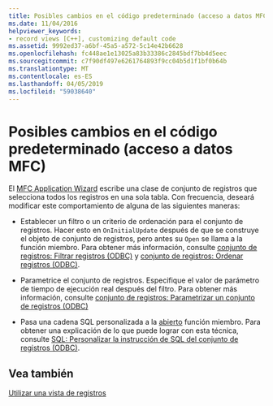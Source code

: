 ```yaml
---
title: Posibles cambios en el código predeterminado (acceso a datos MFC)
ms.date: 11/04/2016
helpviewer_keywords:
- record views [C++], customizing default code
ms.assetid: 9992ed37-a6bf-45a5-a572-5c14e42b6628
ms.openlocfilehash: fc448ae1e13025a83b33386c2845bdf7bb4d5eec
ms.sourcegitcommit: c7f90df497e6261764893f9cc04b5d1f1bf0b64b
ms.translationtype: MT
ms.contentlocale: es-ES
ms.lasthandoff: 04/05/2019
ms.locfileid: "59038640"
---
```

# <a name="changes-you-might-make-to-the-default-code--mfc-data-access"></a>Posibles cambios en el código predeterminado (acceso a datos MFC)

El [MFC Application Wizard](../mfc/reference/database-support-mfc-application-wizard.md) escribe una clase de conjunto de registros que selecciona todos los registros en una sola tabla. Con frecuencia, deseará modificar este comportamiento de alguna de las siguientes maneras:

- Establecer un filtro o un criterio de ordenación para el conjunto de registros. Hacer esto en `OnInitialUpdate` después de que se construye el objeto de conjunto de registros, pero antes su `Open` se llama a la función miembro. Para obtener más información, consulte [conjunto de registros: Filtrar registros (ODBC)](../data/odbc/recordset-filtering-records-odbc.md) y [conjunto de registros: Ordenar registros (ODBC)](../data/odbc/recordset-sorting-records-odbc.md).

- Parametrice el conjunto de registros. Especifique el valor de parámetro de tiempo de ejecución real después del filtro. Para obtener más información, consulte [conjunto de registros: Parametrizar un conjunto de registros (ODBC)](../data/odbc/recordset-parameterizing-a-recordset-odbc.md)

- Pasa una cadena SQL personalizada a la [abierto](../mfc/reference/crecordset-class.md#open) función miembro. Para obtener una explicación de lo que puede lograr con esta técnica, consulte [SQL: Personalizar la instrucción de SQL del conjunto de registros (ODBC)](../data/odbc/sql-customizing-your-recordsets-sql-statement-odbc.md).

## <a name="see-also"></a>Vea también

[Utilizar una vista de registros](../data/using-a-record-view-mfc-data-access.md)